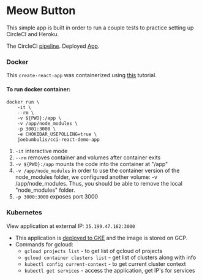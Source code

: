 # Meow Button

This simple app is built in order to run a couple tests to practice setting up CircleCI and Heroku.

The CircleCI [pipeline](https://app.circleci.com/pipelines/github/joebumbulis/button_react_2).
Deployed [App](https://meow-button.herokuapp.com/).

### Docker
This `create-react-app` was containerized using [this](https://mherman.org/blog/dockerizing-a-react-app/) tutorial.

#### To run docker container:
```
docker run \
    -it \
    --rm \
    -v ${PWD}:/app \
    -v /app/node_modules \
    -p 3001:3000 \
    -e CHOKIDAR_USEPOLLING=true \
    joebumbulis/cci-react-demo-app
```
1. `-it` interactive mode
2. `--rm` removes container and volumes after container exits
3. `-v ${PWD}:/app` mounts the code into the container at "/app"
4. `-v /app/node_modules` in order to use the container version of the node_modules folder, we configured another volume: -v /app/node_modules. Thus, you should be able to remove the local "node_modules" folder.
5. `-p 3000:3000` exposes port 3000

### Kubernetes
View application at external IP: `35.199.47.162:3000`

- This application is [deployed to GKE](https://circleci.com/blog/simplifying-your-ci-cd-build-pipeline-to-gke-with-circleci-orbs/) and the image is stored on GCP. 
- Commands for gcloud:
    - `gcloud projects list` - to get list of gcloud of projects
    - `gcloud container clusters list` - get list of clusters along with info
    - `kubectl config current-context` - to get current cluster context
    - `kubectl get services` - access the application, get IP's for services